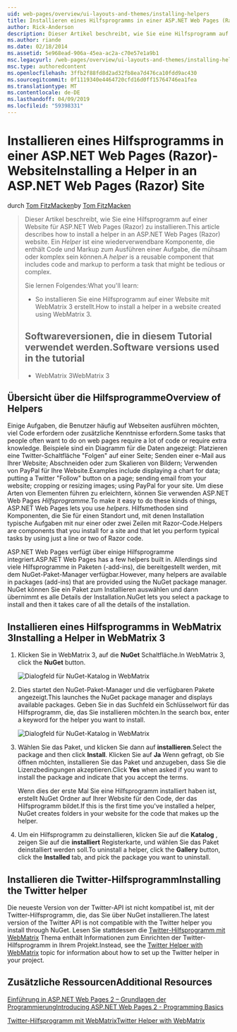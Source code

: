 ```yaml
---
uid: web-pages/overview/ui-layouts-and-themes/installing-helpers
title: Installieren eines Hilfsprogramms in einer ASP.NET Web Pages (Razor) Standort | Microsoft-Dokumentation
author: Rick-Anderson
description: Dieser Artikel beschreibt, wie Sie eine Hilfsprogramm auf einer Website für ASP.NET Web Pages (Razor) zu installieren. Ein Hilfsprogramm ist eine wiederverwendbare Komponente, die Code und Markup pro enthält...
ms.author: riande
ms.date: 02/18/2014
ms.assetid: 5e968ead-906a-45ea-ac2a-c70e57e1a9b1
msc.legacyurl: /web-pages/overview/ui-layouts-and-themes/installing-helpers
msc.type: authoredcontent
ms.openlocfilehash: 3ffb2f88fd8d2ad32fb8ea7d476ca10fdd9ac430
ms.sourcegitcommit: 0f1119340e4464720cfd16d0ff15764746ea1fea
ms.translationtype: MT
ms.contentlocale: de-DE
ms.lasthandoff: 04/09/2019
ms.locfileid: "59398331"
---
```

# <a name="installing-a-helper-in-an-aspnet-web-pages-razor-site"></a><span data-ttu-id="c75dc-104">Installieren eines Hilfsprogramms in einer ASP.NET Web Pages (Razor)-Website</span><span class="sxs-lookup"><span data-stu-id="c75dc-104">Installing a Helper in an ASP.NET Web Pages (Razor) Site</span></span>

<span data-ttu-id="c75dc-105">durch [Tom FitzMacken](https://github.com/tfitzmac)</span><span class="sxs-lookup"><span data-stu-id="c75dc-105">by [Tom FitzMacken](https://github.com/tfitzmac)</span></span>

> <span data-ttu-id="c75dc-106">Dieser Artikel beschreibt, wie Sie eine Hilfsprogramm auf einer Website für ASP.NET Web Pages (Razor) zu installieren.</span><span class="sxs-lookup"><span data-stu-id="c75dc-106">This article describes how to install a helper in an ASP.NET Web Pages (Razor) website.</span></span> <span data-ttu-id="c75dc-107">Ein *Helper* ist eine wiederverwendbare Komponente, die enthält Code und Markup zum Ausführen einer Aufgabe, die mühsam oder komplex sein können.</span><span class="sxs-lookup"><span data-stu-id="c75dc-107">A *helper* is a reusable component that includes code and markup to perform a task that might be tedious or complex.</span></span>
> 
> <span data-ttu-id="c75dc-108">Sie lernen Folgendes:</span><span class="sxs-lookup"><span data-stu-id="c75dc-108">What you'll learn:</span></span>
> 
> - <span data-ttu-id="c75dc-109">So installieren Sie eine Hilfsprogramm auf einer Website mit WebMatrix 3 erstellt.</span><span class="sxs-lookup"><span data-stu-id="c75dc-109">How to install a helper in a website created using WebMatrix 3.</span></span>
>   
> 
> ## <a name="software-versions-used-in-the-tutorial"></a><span data-ttu-id="c75dc-110">Softwareversionen, die in diesem Tutorial verwendet werden.</span><span class="sxs-lookup"><span data-stu-id="c75dc-110">Software versions used in the tutorial</span></span>
> 
> 
> - <span data-ttu-id="c75dc-111">WebMatrix 3</span><span class="sxs-lookup"><span data-stu-id="c75dc-111">WebMatrix 3</span></span>


## <a name="overview-of-helpers"></a><span data-ttu-id="c75dc-112">Übersicht über die Hilfsprogramme</span><span class="sxs-lookup"><span data-stu-id="c75dc-112">Overview of Helpers</span></span>

<span data-ttu-id="c75dc-113">Einige Aufgaben, die Benutzer häufig auf Webseiten ausführen möchten, viel Code erfordern oder zusätzliche Kenntnisse erfordern.</span><span class="sxs-lookup"><span data-stu-id="c75dc-113">Some tasks that people often want to do on web pages require a lot of code or require extra knowledge.</span></span> <span data-ttu-id="c75dc-114">Beispiele sind ein Diagramm für die Daten angezeigt: Platzieren eine Twitter-Schaltfläche "Folgen" auf einer Seite; Senden einer e-Mail aus Ihrer Website; Abschneiden oder zum Skalieren von Bildern; Verwenden von PayPal für Ihre Website.</span><span class="sxs-lookup"><span data-stu-id="c75dc-114">Examples include displaying a chart for data; putting a Twitter "Follow" button on a page; sending email from your website; cropping or resizing images; using PayPal for your site.</span></span> <span data-ttu-id="c75dc-115">Um diese Arten von Elementen führen zu erleichtern, können Sie verwenden ASP.NET Web Pages *Hilfsprogramme*.</span><span class="sxs-lookup"><span data-stu-id="c75dc-115">To make it easy to do these kinds of things, ASP.NET Web Pages lets you use *helpers*.</span></span> <span data-ttu-id="c75dc-116">Hilfsmethoden sind Komponenten, die Sie für einen Standort und, mit denen Installation typische Aufgaben mit nur einer oder zwei Zeilen mit Razor-Code.</span><span class="sxs-lookup"><span data-stu-id="c75dc-116">Helpers are components that you install for a site and that let you perform typical tasks by using just a line or two of Razor code.</span></span>

<span data-ttu-id="c75dc-117">ASP.NET Web Pages verfügt über einige Hilfsprogramme integriert.</span><span class="sxs-lookup"><span data-stu-id="c75dc-117">ASP.NET Web Pages has a few helpers built in.</span></span> <span data-ttu-id="c75dc-118">Allerdings sind viele Hilfsprogramme in Paketen (-add-ins), die bereitgestellt werden, mit dem NuGet-Paket-Manager verfügbar.</span><span class="sxs-lookup"><span data-stu-id="c75dc-118">However, many helpers are available in packages (add-ins) that are provided using the NuGet package manager.</span></span> <span data-ttu-id="c75dc-119">NuGet können Sie ein Paket zum Installieren auswählen und dann übernimmt es alle Details der Installation.</span><span class="sxs-lookup"><span data-stu-id="c75dc-119">NuGet lets you select a package to install and then it takes care of all the details of the installation.</span></span>

## <a name="installing-a-helper-in-webmatrix-3"></a><span data-ttu-id="c75dc-120">Installieren eines Hilfsprogramms in WebMatrix 3</span><span class="sxs-lookup"><span data-stu-id="c75dc-120">Installing a Helper in WebMatrix 3</span></span>

1. <span data-ttu-id="c75dc-121">Klicken Sie in WebMatrix 3, auf die **NuGet** Schaltfläche.</span><span class="sxs-lookup"><span data-stu-id="c75dc-121">In WebMatrix 3, click the **NuGet** button.</span></span>

    ![Dialogfeld für NuGet-Katalog in WebMatrix](installing-helpers/_static/image1.png)
2. <span data-ttu-id="c75dc-123">Dies startet den NuGet-Paket-Manager und die verfügbaren Pakete angezeigt.</span><span class="sxs-lookup"><span data-stu-id="c75dc-123">This launches the NuGet package manager and displays available packages.</span></span> <span data-ttu-id="c75dc-124">Geben Sie in das Suchfeld ein Schlüsselwort für das Hilfsprogramm, die, das Sie installieren möchten.</span><span class="sxs-lookup"><span data-stu-id="c75dc-124">In the search box, enter a keyword for the helper you want to install.</span></span>

    ![Dialogfeld für NuGet-Katalog in WebMatrix](installing-helpers/_static/image2.png)
3. <span data-ttu-id="c75dc-126">Wählen Sie das Paket, und klicken Sie dann auf **installieren**.</span><span class="sxs-lookup"><span data-stu-id="c75dc-126">Select the package and then click **Install**.</span></span> <span data-ttu-id="c75dc-127">Klicken Sie auf **Ja** Wenn gefragt, ob Sie öffnen möchten, installieren Sie das Paket und anzugeben, dass Sie die Lizenzbedingungen akzeptieren.</span><span class="sxs-lookup"><span data-stu-id="c75dc-127">Click **Yes** when asked if you want to install the package and indicate that you accept the terms.</span></span>

     <span data-ttu-id="c75dc-128">Wenn dies der erste Mal Sie eine Hilfsprogramm installiert haben ist, erstellt NuGet Ordner auf Ihrer Website für den Code, der das Hilfsprogramm bildet.</span><span class="sxs-lookup"><span data-stu-id="c75dc-128">If this is the first time you've installed a helper, NuGet creates folders in your website for the code that makes up the helper.</span></span>
4. <span data-ttu-id="c75dc-129">Um ein Hilfsprogramm zu deinstallieren, klicken Sie auf die **Katalog** , zeigen Sie auf die **installiert** Registerkarte, und wählen Sie das Paket deinstalliert werden soll.</span><span class="sxs-lookup"><span data-stu-id="c75dc-129">To uninstall a helper, click the **Gallery** button, click the **Installed** tab, and pick the package you want to uninstall.</span></span>

## <a name="installing-the-twitter-helper"></a><span data-ttu-id="c75dc-130">Installieren die Twitter-Hilfsprogramm</span><span class="sxs-lookup"><span data-stu-id="c75dc-130">Installing the Twitter helper</span></span>

<span data-ttu-id="c75dc-131">Die neueste Version von der Twitter-API ist nicht kompatibel ist, mit der Twitter-Hilfsprogramm, die, das Sie über NuGet installieren.</span><span class="sxs-lookup"><span data-stu-id="c75dc-131">The latest version of the Twitter API is not compatible with the Twitter helper you install through NuGet.</span></span> <span data-ttu-id="c75dc-132">Lesen Sie stattdessen die [Twitter-Hilfsprogramm mit WebMatrix](twitter-helper.md) Thema enthält Informationen zum Einrichten der Twitter-Hilfsprogramm in Ihrem Projekt.</span><span class="sxs-lookup"><span data-stu-id="c75dc-132">Instead, see the [Twitter Helper with WebMatrix](twitter-helper.md) topic for information about how to set up the Twitter helper in your project.</span></span>

<a id="Additional_Resources"></a>
## <a name="additional-resources"></a><span data-ttu-id="c75dc-133">Zusätzliche Ressourcen</span><span class="sxs-lookup"><span data-stu-id="c75dc-133">Additional Resources</span></span>


[<span data-ttu-id="c75dc-134">Einführung in ASP.NET Web Pages 2 – Grundlagen der Programmierung</span><span class="sxs-lookup"><span data-stu-id="c75dc-134">Introducing ASP.NET Web Pages 2 - Programming Basics</span></span>](../getting-started/introducing-razor-syntax-c.md)

[<span data-ttu-id="c75dc-135">Twitter-Hilfsprogramm mit WebMatrix</span><span class="sxs-lookup"><span data-stu-id="c75dc-135">Twitter Helper with WebMatrix</span></span>](twitter-helper.md)
